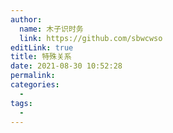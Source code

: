 ```yaml
---
author: 
  name: 木子识时务
  link: https://github.com/sbwcwso
editLink: true
title: 特殊关系
date: 2021-08-30 10:52:28
permalink: 
categories: 
  - 
tags: 
  - 
---
```

